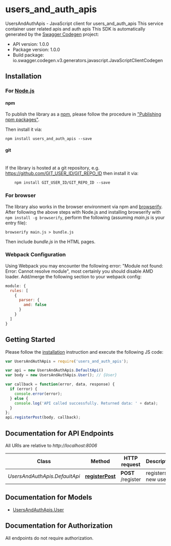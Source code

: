 # users_and_auth_apis

UsersAndAuthApis - JavaScript client for users_and_auth_apis
This service container user related apis and auth apis
This SDK is automatically generated by the [Swagger Codegen](https://github.com/swagger-api/swagger-codegen) project:

- API version: 1.0.0
- Package version: 1.0.0
- Build package: io.swagger.codegen.v3.generators.javascript.JavaScriptClientCodegen

## Installation

### For [Node.js](https://nodejs.org/)

#### npm

To publish the library as a [npm](https://www.npmjs.com/),
please follow the procedure in ["Publishing npm packages"](https://docs.npmjs.com/getting-started/publishing-npm-packages).

Then install it via:

```shell
npm install users_and_auth_apis --save
```

#### git
#
If the library is hosted at a git repository, e.g.
https://github.com/GIT_USER_ID/GIT_REPO_ID
then install it via:

```shell
    npm install GIT_USER_ID/GIT_REPO_ID --save
```

### For browser

The library also works in the browser environment via npm and [browserify](http://browserify.org/). After following
the above steps with Node.js and installing browserify with `npm install -g browserify`,
perform the following (assuming *main.js* is your entry file):

```shell
browserify main.js > bundle.js
```

Then include *bundle.js* in the HTML pages.

### Webpack Configuration

Using Webpack you may encounter the following error: "Module not found: Error:
Cannot resolve module", most certainly you should disable AMD loader. Add/merge
the following section to your webpack config:

```javascript
module: {
  rules: [
    {
      parser: {
        amd: false
      }
    }
  ]
}
```

## Getting Started

Please follow the [installation](#installation) instruction and execute the following JS code:

```javascript
var UsersAndAuthApis = require('users_and_auth_apis');

var api = new UsersAndAuthApis.DefaultApi()
var body = new UsersAndAuthApis.User(); // {User} 

var callback = function(error, data, response) {
  if (error) {
    console.error(error);
  } else {
    console.log('API called successfully. Returned data: ' + data);
  }
};
api.registerPost(body, callback);
```

## Documentation for API Endpoints

All URIs are relative to *http://localhost:8006*

Class | Method | HTTP request | Description
------------ | ------------- | ------------- | -------------
*UsersAndAuthApis.DefaultApi* | [**registerPost**](docs/DefaultApi.md#registerPost) | **POST** /register | registers new user

## Documentation for Models

 - [UsersAndAuthApis.User](docs/User.md)

## Documentation for Authorization

 All endpoints do not require authorization.

